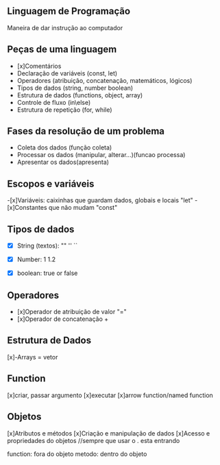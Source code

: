 ## Linguagem de Programação 

Maneira de dar instrução ao computador

## Peças de uma linguagem 

- [x]Comentários
- Declaração de variáveis (const, let)
- Operadores (atribuição, concatenação, matemáticos, lógicos)
- Tipos de dados (string, number boolean)
- Estrutura de dados (functions, object, array)
- Controle de fluxo (in\else)
- Estrutura de repetição (for, while)

## Fases da resolução de um problema

- Coleta dos dados (função coleta)
- Processar os dados (manipular, alterar...)(funcao processa)
- Apresentar os dados(apresenta)

## Escopos e variáveis

-[x]Variáveis: caixinhas que guardam dados, globais e locais "let"
-[x]Constantes que não mudam "const"

## Tipos de dados
-[x] String (textos): "" '' ``
-[x] Number: 1 1.2
-[x] boolean: true or false


## Operadores

- [x]Operador de atribuição de valor "="
- [x]Operador de concatenação +

## Estrutura de Dados

[x]-Arrays = vetor


## Function

[x]criar, passar argumento
[x]executar
[x]arrow function/named function

## Objetos

[x]Atributos e métodos
[x]Criação e manipulação de dados
[x]Acesso e propriedades do objetos //sempre que usar o . esta entrando 


function: fora do objeto
metodo: dentro do objeto
